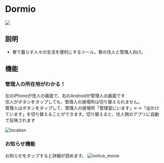 # Dormio
![](https://github.com/KoichiKiyokawa/dormio/workflows/Test/badge.svg)

## 説明
- 寮で暮らす人々の生活を便利にするツール。寮の住人と管理人向け。

## 機能
### 管理人の所在地がわかる！
左のiPhoneが住人の画面で、右のAndroidが管理人の画面です  
住人がボタンをタップしても、管理人の居場所は切り替えられません。  
管理人はボタンをタップして、管理人の居場所「管理室にいます」←→「出かけています」を切り替えることができます。切り替えると、住人側のアプリに自動で反映されます  

![location](https://user-images.githubusercontent.com/40315079/73530134-3f201000-445b-11ea-91db-eff88d704cc4.gif)


### お知らせ機能
お知らせをタップすると詳細が読めます。
![notice_movie](https://user-images.githubusercontent.com/40315079/73530564-151b1d80-445c-11ea-8bfd-a21be46bf501.gif)
